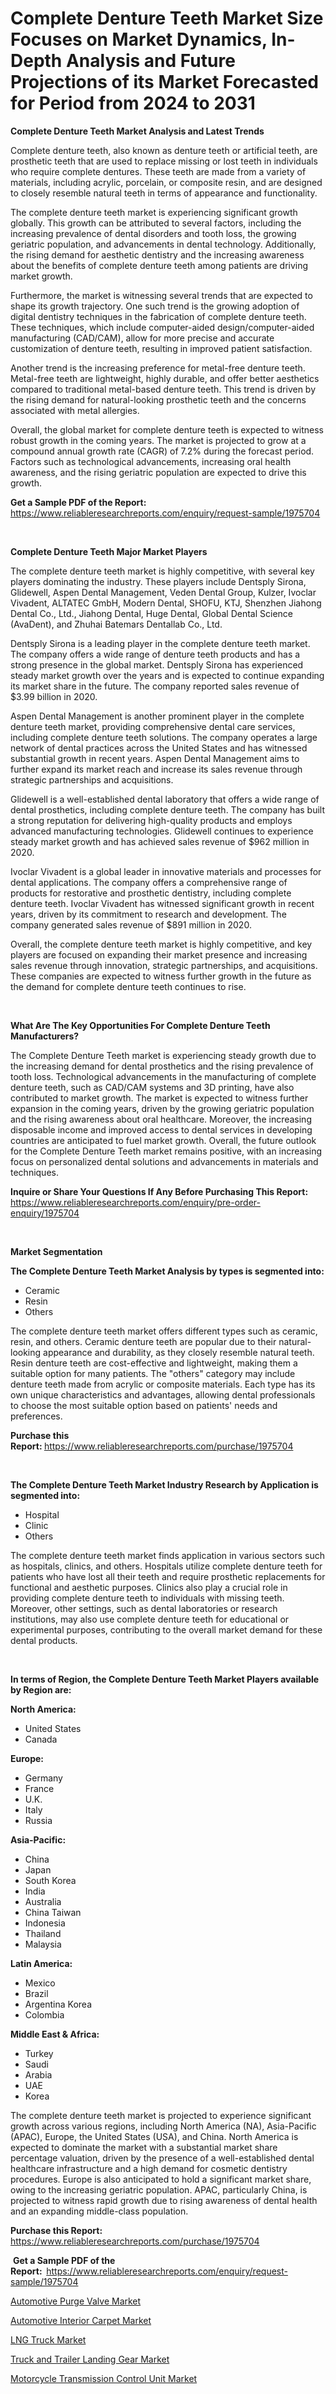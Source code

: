 <p><h1>Complete Denture Teeth Market Size Focuses on Market Dynamics, In-Depth Analysis and Future Projections of its Market Forecasted for Period from 2024 to 2031</h1></p><p><strong>Complete Denture Teeth Market Analysis and Latest Trends</strong></p>
<p><p>Complete denture teeth, also known as denture teeth or artificial teeth, are prosthetic teeth that are used to replace missing or lost teeth in individuals who require complete dentures. These teeth are made from a variety of materials, including acrylic, porcelain, or composite resin, and are designed to closely resemble natural teeth in terms of appearance and functionality.</p><p>The complete denture teeth market is experiencing significant growth globally. This growth can be attributed to several factors, including the increasing prevalence of dental disorders and tooth loss, the growing geriatric population, and advancements in dental technology. Additionally, the rising demand for aesthetic dentistry and the increasing awareness about the benefits of complete denture teeth among patients are driving market growth.</p><p>Furthermore, the market is witnessing several trends that are expected to shape its growth trajectory. One such trend is the growing adoption of digital dentistry techniques in the fabrication of complete denture teeth. These techniques, which include computer-aided design/computer-aided manufacturing (CAD/CAM), allow for more precise and accurate customization of denture teeth, resulting in improved patient satisfaction.</p><p>Another trend is the increasing preference for metal-free denture teeth. Metal-free teeth are lightweight, highly durable, and offer better aesthetics compared to traditional metal-based denture teeth. This trend is driven by the rising demand for natural-looking prosthetic teeth and the concerns associated with metal allergies.</p><p>Overall, the global market for complete denture teeth is expected to witness robust growth in the coming years. The market is projected to grow at a compound annual growth rate (CAGR) of 7.2% during the forecast period. Factors such as technological advancements, increasing oral health awareness, and the rising geriatric population are expected to drive this growth.</p></p>
<p><strong>Get a Sample PDF of the Report:&nbsp;</strong> <a href="https://www.reliableresearchreports.com/enquiry/request-sample/1975704">https://www.reliableresearchreports.com/enquiry/request-sample/1975704</a></p>
<p>&nbsp;</p>
<p><strong>Complete Denture Teeth Major Market Players</strong></p>
<p><p>The complete denture teeth market is highly competitive, with several key players dominating the industry. These players include Dentsply Sirona, Glidewell, Aspen Dental Management, Veden Dental Group, Kulzer, Ivoclar Vivadent, ALTATEC GmbH, Modern Dental, SHOFU, KTJ, Shenzhen Jiahong Dental Co., Ltd., Jiahong Dental, Huge Dental, Global Dental Science (AvaDent), and Zhuhai Batemars Dentallab Co., Ltd.</p><p>Dentsply Sirona is a leading player in the complete denture teeth market. The company offers a wide range of denture teeth products and has a strong presence in the global market. Dentsply Sirona has experienced steady market growth over the years and is expected to continue expanding its market share in the future. The company reported sales revenue of $3.99 billion in 2020.</p><p>Aspen Dental Management is another prominent player in the complete denture teeth market, providing comprehensive dental care services, including complete denture teeth solutions. The company operates a large network of dental practices across the United States and has witnessed substantial growth in recent years. Aspen Dental Management aims to further expand its market reach and increase its sales revenue through strategic partnerships and acquisitions.</p><p>Glidewell is a well-established dental laboratory that offers a wide range of dental prosthetics, including complete denture teeth. The company has built a strong reputation for delivering high-quality products and employs advanced manufacturing technologies. Glidewell continues to experience steady market growth and has achieved sales revenue of $962 million in 2020.</p><p>Ivoclar Vivadent is a global leader in innovative materials and processes for dental applications. The company offers a comprehensive range of products for restorative and prosthetic dentistry, including complete denture teeth. Ivoclar Vivadent has witnessed significant growth in recent years, driven by its commitment to research and development. The company generated sales revenue of $891 million in 2020.</p><p>Overall, the complete denture teeth market is highly competitive, and key players are focused on expanding their market presence and increasing sales revenue through innovation, strategic partnerships, and acquisitions. These companies are expected to witness further growth in the future as the demand for complete denture teeth continues to rise.</p></p>
<p>&nbsp;</p>
<p><strong>What Are The Key Opportunities For Complete Denture Teeth Manufacturers?</strong></p>
<p><p>The Complete Denture Teeth market is experiencing steady growth due to the increasing demand for dental prosthetics and the rising prevalence of tooth loss. Technological advancements in the manufacturing of complete denture teeth, such as CAD/CAM systems and 3D printing, have also contributed to market growth. The market is expected to witness further expansion in the coming years, driven by the growing geriatric population and the rising awareness about oral healthcare. Moreover, the increasing disposable income and improved access to dental services in developing countries are anticipated to fuel market growth. Overall, the future outlook for the Complete Denture Teeth market remains positive, with an increasing focus on personalized dental solutions and advancements in materials and techniques.</p></p>
<p><strong>Inquire or Share Your Questions If Any Before Purchasing This Report:</strong> <a href="https://www.reliableresearchreports.com/enquiry/pre-order-enquiry/1975704">https://www.reliableresearchreports.com/enquiry/pre-order-enquiry/1975704</a></p>
<p>&nbsp;</p>
<p><strong>Market Segmentation</strong></p>
<p><strong>The Complete Denture Teeth Market Analysis by types is segmented into:</strong></p>
<p><ul><li>Ceramic</li><li>Resin</li><li>Others</li></ul></p>
<p><p>The complete denture teeth market offers different types such as ceramic, resin, and others. Ceramic denture teeth are popular due to their natural-looking appearance and durability, as they closely resemble natural teeth. Resin denture teeth are cost-effective and lightweight, making them a suitable option for many patients. The "others" category may include denture teeth made from acrylic or composite materials. Each type has its own unique characteristics and advantages, allowing dental professionals to choose the most suitable option based on patients' needs and preferences.</p></p>
<p><strong>Purchase this Report:&nbsp;</strong><a href="https://www.reliableresearchreports.com/purchase/1975704">https://www.reliableresearchreports.com/purchase/1975704</a></p>
<p>&nbsp;</p>
<p><strong>The Complete Denture Teeth Market Industry Research by Application is segmented into:</strong></p>
<p><ul><li>Hospital</li><li>Clinic</li><li>Others</li></ul></p>
<p><p>The complete denture teeth market finds application in various sectors such as hospitals, clinics, and others. Hospitals utilize complete denture teeth for patients who have lost all their teeth and require prosthetic replacements for functional and aesthetic purposes. Clinics also play a crucial role in providing complete denture teeth to individuals with missing teeth. Moreover, other settings, such as dental laboratories or research institutions, may also use complete denture teeth for educational or experimental purposes, contributing to the overall market demand for these dental products.</p></p>
<p>&nbsp;</p>
<p><strong>In terms of Region, the Complete Denture Teeth Market Players available by Region are:</strong></p>
<p>
    <p> <strong> North America: </strong>
        <ul>
            <li>United States</li>
            <li>Canada</li>
        </ul>
        </p> 
    <p> <strong> Europe: </strong>
        <ul>
            <li>Germany</li>
            <li>France</li>
            <li>U.K.</li>
            <li>Italy</li>
            <li>Russia</li>
        </ul>
        </p> 
    <p> <strong> Asia-Pacific: </strong>
        <ul>
            <li>China</li>
            <li>Japan</li>
            <li>South Korea</li>
            <li>India</li>
            <li>Australia</li>
            <li>China Taiwan</li>
            <li>Indonesia</li>
            <li>Thailand</li>
            <li>Malaysia</li>
        </ul>
        </p> 
    <p> <strong> Latin America: </strong>
        <ul>
            <li>Mexico</li>
            <li>Brazil</li>
            <li>Argentina Korea</li>
            <li>Colombia</li>
        </ul>
        </p> 
    <p> <strong> Middle East & Africa: </strong>
        <ul>
            <li>Turkey</li>
            <li>Saudi</li>
            <li>Arabia</li>
            <li>UAE</li>
            <li>Korea</li>
        </ul>
    </p>
    </p>
<p><p>The complete denture teeth market is projected to experience significant growth across various regions, including North America (NA), Asia-Pacific (APAC), Europe, the United States (USA), and China. North America is expected to dominate the market with a substantial market share percentage valuation, driven by the presence of a well-established dental healthcare infrastructure and a high demand for cosmetic dentistry procedures. Europe is also anticipated to hold a significant market share, owing to the increasing geriatric population. APAC, particularly China, is projected to witness rapid growth due to rising awareness of dental health and an expanding middle-class population.</p></p>
<p><strong>Purchase this Report: </strong><a href="https://www.reliableresearchreports.com/purchase/1975704">https://www.reliableresearchreports.com/purchase/1975704</a></p>
<p>&nbsp;<strong>Get a Sample PDF of the Report:&nbsp;&nbsp;</strong><a href="https://www.reliableresearchreports.com/enquiry/request-sample/1975704">https://www.reliableresearchreports.com/enquiry/request-sample/1975704</a></p>
<p><strong></strong></p>
<p><p><a href="https://medium.com/@anndavis1924/automotive-purge-valve-market-size-and-market-trends-complete-industry-overview-2024-to-2031-fbc777fa126d">Automotive Purge Valve Market</a></p><p><a href="https://medium.com/@anndavis1924/automotive-interior-carpet-market-trends-and-market-analysis-forecasted-for-period-2024-2031-8845d4bddfc6">Automotive Interior Carpet Market</a></p><p><a href="https://medium.com/@anndavis1924/lng-truck-market-the-key-to-successful-business-strategy-forecast-till-2031-2b27dd37f490">LNG Truck Market</a></p><p><a href="https://medium.com/@anndavis1924/truck-and-trailer-landing-gear-market-insights-into-market-cagr-market-trends-and-growth-f34ecd6d2ca4">Truck and Trailer Landing Gear Market</a></p><p><a href="https://medium.com/@anndavis1924/motorcycle-transmission-control-unit-nbsp-market-focuses-on-market-share-size-and-projected-1c78f3cd23ce">Motorcycle Transmission Control Unit Market</a></p></p>